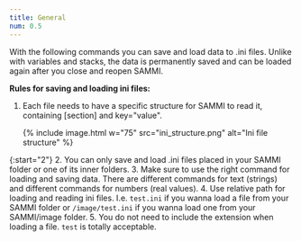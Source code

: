 ```yaml
---
title: General
num: 0.5
---
```


With the following commands you can save and load data to .ini files. Unlike with variables and stacks, the data is permanently saved and can be loaded again after you close and reopen SAMMI.

**Rules for saving and loading ini files:**

1. Each file needs to have a specific structure for SAMMI to read it, containing [section] and key="value".  

   {% include image.html w="75" src="ini_structure.png" alt="Ini file structure" %}  

{:start="2"}
2. You can only save and load .ini files placed in your SAMMI folder or one of its inner folders.
3. Make sure to use the right command for loading and saving data. There are different commands for text (strings) and different commands for numbers (real values). 
4. Use relative path for loading and reading ini files. I.e. `test.ini` if you wanna load a file from your SAMMI folder or `/image/test.ini` if you wanna load one from your SAMMI/image folder. 
5. You do not need to include the extension when loading a file. `test` is totally acceptable. 







